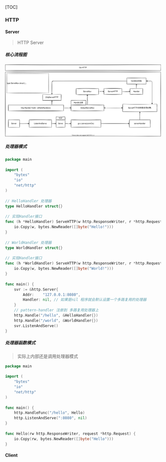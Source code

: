 [TOC]

### HTTP

#### Server

> HTTP Server

##### 核心流程图

![HTTP](images/HTTP.svg)

##### 处理器模式

~~~go
package main

import (
	"bytes"
	"io"
	"net/http"
)

// HelloHandler 处理器
type HelloHandler struct{}

// 实现Handler接口
func (h *HelloHandler) ServeHTTP(w http.ResponseWriter, r *http.Request) {
	io.Copy(w, bytes.NewReader([]byte("Hello!")))
}

// WorldHandler 处理器
type WorldHandler struct{}

// 实现Handler接口
func (h *WorldHandler) ServeHTTP(w http.ResponseWriter, r *http.Request) {
	io.Copy(w, bytes.NewReader([]byte("World!")))
}

func main() {
	svr := &http.Server{
		Addr:    "127.0.0.1:8080",
		Handler: nil, // 如果是nil 程序就会默认设置一个多路复用的处理器
	}
	// pattern-handler 注册到 多路复用处理器上
	http.Handle("/hello", &HelloHandler{})
	http.Handle("/world", &WorldHandler{})
	svr.ListenAndServe()
}
~~~

##### 处理器函数模式

> 实际上内部还是调用处理器模式

~~~go
package main

import (
	"bytes"
	"io"
	"net/http"
)

func main() {
	http.HandleFunc("/hello", Hello)
	http.ListenAndServe(":8080", nil)
}

func Hello(rw http.ResponseWriter, request *http.Request) {
	io.Copy(rw, bytes.NewReader([]byte("Hello")))
}
~~~

#### Client

